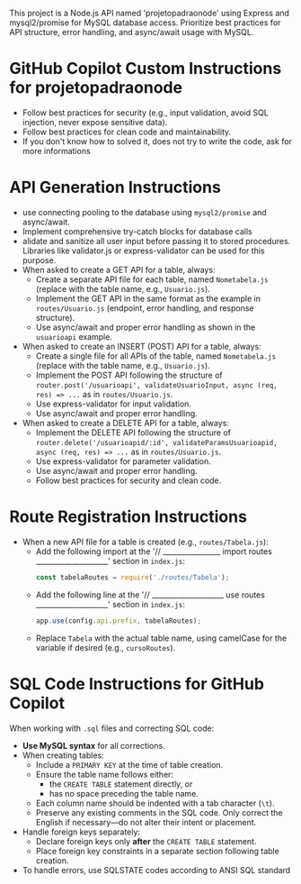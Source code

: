 <!-- Use this file to provide workspace-specific custom instructions to Copilot. For more details, visit https://code.visualstudio.com/docs/copilot/copilot-customization#_use-a-githubcopilotinstructionsmd-file -->

This project is a Node.js API named 'projetopadraonode' using Express and mysql2/promise for MySQL database access. Prioritize best practices for API structure, error handling, and async/await usage with MySQL.
# GitHub Copilot Custom Instructions for projetopadraonode
- Follow best practices for security (e.g., input validation, avoid SQL injection, never expose sensitive data).
- Follow best practices for clean code and maintainability.
- If you don't know how to solved it, does not try to write the code, ask for more informations

# API Generation Instructions
- use connecting pooling to the database using `mysql2/promise` and async/await.
- Implement comprehensive try-catch blocks for database calls
- alidate and sanitize all user input before passing it to stored procedures. Libraries like validator.js or express-validator can be used for this purpose.
- When asked to create a GET API for a table, always:
  - Create a separate API file for each table, named `Nometabela.js` (replace with the table name, e.g., `Usuario.js`).
  - Implement the GET API in the same format as the example in `routes/Usuario.js` (endpoint, error handling, and response structure).
  - Use async/await and proper error handling as shown in the `usuarioapi` example.
- When asked to create an INSERT (POST) API for a table, always:
  - Create a single file for all APIs of the table, named `Nometabela.js` (replace with the table name, e.g., `Usuario.js`).
  - Implement the POST API following the structure of `router.post('/usuarioapi', validateUsuarioInput, async (req, res) => ...` as in `routes/Usuario.js`.
  - Use express-validator for input validation.
  - Use async/await and proper error handling.
- When asked to create a DELETE API for a table, always:
  - Implement the DELETE API following the structure of `router.delete('/usuarioapid/:id', validateParamsUsuarioapid, async (req, res) => ...` as in `routes/Usuario.js`.
  - Use express-validator for parameter validation.
  - Use async/await and proper error handling.
  - Follow best practices for security and clean code.

# Route Registration Instructions
- When a new API file for a table is created (e.g., `routes/Tabela.js`):
  - Add the following import at the '// ________________ import routes ____________________' section in `index.js`:
    ```js
    const tabelaRoutes = require('./routes/Tabela');
    ```
  - Add the following line at the '// ____________________ use routes ____________________' section in `index.js`:
    ```js
    app.use(config.api.prefix, tabelaRoutes);
    ```
  - Replace `Tabela` with the actual table name, using camelCase for the variable if desired (e.g., `cursoRoutes`).

# SQL Code Instructions for GitHub Copilot

When working with `.sql` files and correcting SQL code:

- **Use MySQL syntax** for all corrections.
- When creating tables:
  - Include a `PRIMARY KEY` at the time of table creation.
  - Ensure the table name follows either:
    - the `CREATE TABLE` statement directly, or
    - has no space preceding the table name.
  - Each column name should be indented with a tab character (`\t`).
  - Preserve any existing comments in the SQL code. Only correct the English if necessary—do not alter their intent or placement.
- Handle foreign keys separately:
  - Declare foreign keys only **after** the `CREATE TABLE` statement.
  - Place foreign key constraints in a separate section following table creation.
- To handle errors, use SQLSTATE codes according to ANSI SQL standard


